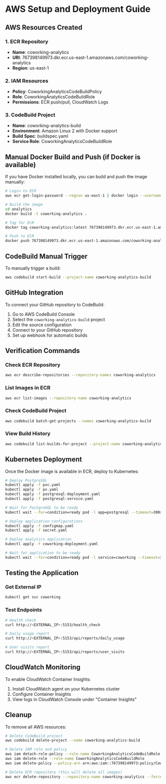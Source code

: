 # AWS Setup and Deployment Guide

## AWS Resources Created

### 1. ECR Repository

- **Name**: coworking-analytics
- **URI**: 767398149973.dkr.ecr.us-east-1.amazonaws.com/coworking-analytics
- **Region**: us-east-1

### 2. IAM Resources

- **Policy**: CoworkingAnalyticsCodeBuildPolicy
- **Role**: CoworkingAnalyticsCodeBuildRole
- **Permissions**: ECR push/pull, CloudWatch Logs

### 3. CodeBuild Project

- **Name**: coworking-analytics-build
- **Environment**: Amazon Linux 2 with Docker support
- **Build Spec**: buildspec.yaml
- **Service Role**: CoworkingAnalyticsCodeBuildRole

## Manual Docker Build and Push (if Docker is available)

If you have Docker installed locally, you can build and push the image manually:

```bash
# Login to ECR
aws ecr get-login-password --region us-east-1 | docker login --username AWS --password-stdin 767398149973.dkr.ecr.us-east-1.amazonaws.com

# Build the image
cd analytics
docker build -t coworking-analytics .

# Tag for ECR
docker tag coworking-analytics:latest 767398149973.dkr.ecr.us-east-1.amazonaws.com/coworking-analytics:latest

# Push to ECR
docker push 767398149973.dkr.ecr.us-east-1.amazonaws.com/coworking-analytics:latest
```

## CodeBuild Manual Trigger

To manually trigger a build:

```bash
aws codebuild start-build --project-name coworking-analytics-build
```

## GitHub Integration

To connect your GitHub repository to CodeBuild:

1. Go to AWS CodeBuild Console
2. Select the `coworking-analytics-build` project
3. Edit the source configuration
4. Connect to your GitHub repository
5. Set up webhook for automatic builds

## Verification Commands

### Check ECR Repository

```bash
aws ecr describe-repositories --repository-names coworking-analytics
```

### List Images in ECR

```bash
aws ecr list-images --repository-name coworking-analytics
```

### Check CodeBuild Project

```bash
aws codebuild batch-get-projects --names coworking-analytics-build
```

### View Build History

```bash
aws codebuild list-builds-for-project --project-name coworking-analytics-build
```

## Kubernetes Deployment

Once the Docker image is available in ECR, deploy to Kubernetes:

```bash
# Deploy PostgreSQL
kubectl apply -f pvc.yaml
kubectl apply -f pv.yaml
kubectl apply -f postgresql-deployment.yaml
kubectl apply -f postgresql-service.yaml

# Wait for PostgreSQL to be ready
kubectl wait --for=condition=ready pod -l app=postgresql --timeout=300s

# Deploy application configurations
kubectl apply -f configmap.yaml
kubectl apply -f secret.yaml

# Deploy analytics application
kubectl apply -f coworking-deployment.yaml

# Wait for application to be ready
kubectl wait --for=condition=ready pod -l service=coworking --timeout=300s
```

## Testing the Application

### Get External IP

```bash
kubectl get svc coworking
```

### Test Endpoints

```bash
# Health check
curl http://<EXTERNAL_IP>:5153/health_check

# Daily usage report
curl http://<EXTERNAL_IP>:5153/api/reports/daily_usage

# User visits report
curl http://<EXTERNAL_IP>:5153/api/reports/user_visits
```

## CloudWatch Monitoring

To enable CloudWatch Container Insights:

1. Install CloudWatch agent on your Kubernetes cluster
2. Configure Container Insights
3. View logs in CloudWatch Console under "Container Insights"

## Cleanup

To remove all AWS resources:

```bash
# Delete CodeBuild project
aws codebuild delete-project --name coworking-analytics-build

# Delete IAM role and policy
aws iam detach-role-policy --role-name CoworkingAnalyticsCodeBuildRole --policy-arn arn:aws:iam::767398149973:policy/CoworkingAnalyticsCodeBuildPolicy
aws iam delete-role --role-name CoworkingAnalyticsCodeBuildRole
aws iam delete-policy --policy-arn arn:aws:iam::767398149973:policy/CoworkingAnalyticsCodeBuildPolicy

# Delete ECR repository (this will delete all images)
aws ecr delete-repository --repository-name coworking-analytics --force
```
